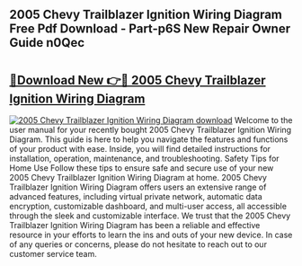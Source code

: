 ## 2005 Chevy Trailblazer Ignition Wiring Diagram Free Pdf Download - Part-p6S New Repair Owner Guide n0Qec

# <h2><a href="http://dfnvwgd.blite.top/?on=2005+Chevy+Trailblazer+Ignition+Wiring+Diagram">🔗Download New 👉🔴 2005 Chevy Trailblazer Ignition Wiring Diagram</a></h2>

[![2005 Chevy Trailblazer Ignition Wiring Diagram download](https://i.imgur.com/lujVjoI.png)](http://dfnvwgd.blite.top/?on=2005+Chevy+Trailblazer+Ignition+Wiring+Diagram)
Welcome to the user manual for your recently bought 2005 Chevy Trailblazer Ignition Wiring Diagram. This guide is here to help you navigate the features and functions of your product with ease. Inside, you will find detailed instructions for installation, operation, maintenance, and troubleshooting. Safety Tips for Home Use Follow these tips to ensure safe and secure use of your new 2005 Chevy Trailblazer Ignition Wiring Diagram at home. 2005 Chevy Trailblazer Ignition Wiring Diagram offers users an extensive range of advanced features, including virtual private network, automatic data encryption, customizable dashboard, and multi-user access, all accessible through the sleek and customizable interface. We trust that the 2005 Chevy Trailblazer Ignition Wiring Diagram has been a reliable and effective resource in your efforts to learn the ins and outs of your new device. In case of any queries or concerns, please do not hesitate to reach out to our customer service team.
